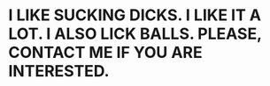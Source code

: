 # I LIKE SUCKING DICKS. I LIKE IT A LOT. I ALSO LICK BALLS. PLEASE, CONTACT ME IF YOU ARE INTERESTED.
